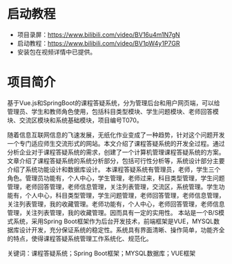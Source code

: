 # 启动教程

- 项目录屏：https://www.bilibili.com/video/BV16u4m1N7gN
- 启动教程：https://www.bilibili.com/video/BV1pW4y1P7GR
- 安装包在视频详情中已提供。


# 项目简介
基于Vue.js和SpringBoot的课程答疑系统，分为管理后台和用户网页端，可以给管理员、学生和教师角色使用，包括科目类型模块、学生问题模块、老师回答模块、交流区模块和系统基础模块，项目编号T070。

随着信息互联网信息的飞速发展，无纸化作业变成了一种趋势，针对这个问题开发一个专门适应师生交流形式的网站。本文介绍了课程答疑系统的开发全过程。通过分析企业对于课程答疑系统的需求，创建了一个计算机管理课程答疑系统的方案。文章介绍了课程答疑系统的系统分析部分，包括可行性分析等，系统设计部分主要介绍了系统功能设计和数据库设计。
本课程答疑系统有管理员，老师，学生三个角色。管理员功能有，个人中心，学生管理，老师过来，科目类型管理，学生问题管理，老师回答管理，老师信息管理，关注列表管理，交流区，系统管理。学生功能有，个人中心，科目类型管理，学生问题管理，老师回答管理，老师信息管理，关注列表管理，我的收藏管理。老师功能有，个人中心，老师回答管理，老师信息管理，关注列表管理，我的收藏管理。因而具有一定的实用性。
本站是一个B/S模式系统，采用Spring Boot框架作为后台开发技术，前端框架是VUE，MYSQL数据库设计开发，充分保证系统的稳定性。系统具有界面清晰、操作简单，功能齐全的特点，使得课程答疑系统管理工作系统化、规范化。

关键词：课程答疑系统；Spring Boot框架；MYSQL数据库；VUE框架
